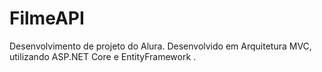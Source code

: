 # FilmeAPI
Desenvolvimento de projeto do Alura. Desenvolvido em Arquitetura MVC, utilizando ASP.NET Core e EntityFramework
.
